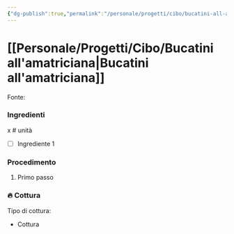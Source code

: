 ```yaml
---
{"dg-publish":true,"permalink":"/personale/progetti/cibo/bucatini-all-amatriciana/","tags":["Ricetta/Primo/Pasta"]}
---
```


# [[Personale/Progetti/Cibo/Bucatini all'amatriciana\|Bucatini all'amatriciana]]

Fonte: 


### Ingredienti

x # unità

- [ ] Ingrediente 1

### Procedimento

1. Primo passo


### 🔥 Cottura

Tipo di cottura:
- Cottura

